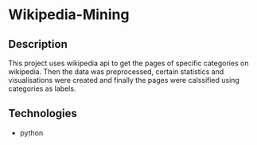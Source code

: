 # Wikipedia-Mining

## Description
This project uses wikipedia api to get the pages of specific categories on wikipedia. Then the data was preprocessed, certain statistics and visualisations were created and finally the pages were calssified using categories as labels.

## Technologies
* python
